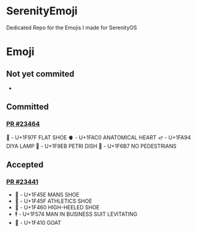 # SerenityEmoji
 Dedicated Repo for the Emojis I made for SerenityOS

# Emoji
## Not yet commited
-

## Committed
### [PR #23464](https://github.com/SerenityOS/serenity/pull/23464)
🥿 - U+1F97F FLAT SHOE
🫀 - U+1FAC0 ANATOMICAL HEART
🪔 - U+1FA94 DIYA LAMP
🧫 - U+1F9EB PETRI DISH
🚷 - U+1F6B7 NO PEDESTRIANS

## Accepted
### [PR #23441](https://github.com/SerenityOS/serenity/pull/23441)
- 👞 - U+1F45E MANS SHOE
- 👟 - U+1F45F ATHLETICS SHOE
- 👠 - U+1F460 HIGH-HEELED SHOE
- 🕴 - U+1F574 MAN IN BUSINESS SUIT LEVITATING
- 🐐 - U+1F410 GOAT